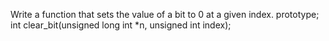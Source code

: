 Write a function that sets the value of a bit to 0 at a given index. prototype; int clear_bit(unsigned long int *n, unsigned int index);
